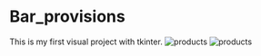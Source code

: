 # Bar_provisions
This is my first visual project with tkinter.
![products](https://user-images.githubusercontent.com/111090547/200924541-50af26c0-80e2-456c-b27e-4ef6150ee17c.png)
![products](https://user-images.githubusercontent.com/111090547/200921955-ed0e68f0-4f73-4ff4-8de3-5276377d139b.png)
